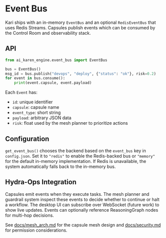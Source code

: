 # Event Bus

Kari ships with an in-memory `EventBus` and an optional `RedisEventBus` that uses Redis Streams. Capsules publish events which can be consumed by the Control Room and observability stack.

## API

```python
from ai_karen_engine.event_bus import EventBus

bus = EventBus()
msg_id = bus.publish("devops", "deploy", {"status": "ok"}, risk=0.2)
for event in bus.consume():
    print(event.capsule, event.payload)
```

Each `Event` has:

- `id`: unique identifier
- `capsule`: capsule name
- `event_type`: short string
- `payload`: arbitrary JSON data
- `risk`: float used by the mesh planner to prioritize actions

## Configuration

`get_event_bus()` chooses the backend based on the `event_bus` key in
`config.json`. Set it to `"redis"` to enable the Redis-backed bus or
`"memory"` for the default in-memory implementation. If Redis is unavailable,
the system automatically falls back to the in-memory bus.

## Hydra-Ops Integration

Capsules emit events when they execute tasks. The mesh planner and guardrail system inspect these events to decide whether to continue or halt a workflow. The desktop UI can subscribe over WebSocket (future work) to show live updates. Events can optionally reference ReasoningGraph nodes for multi-hop decisions.

See [docs/mesh_arch.md](mesh_arch.md) for the capsule mesh design and [docs/security.md](security.md) for permission considerations.

